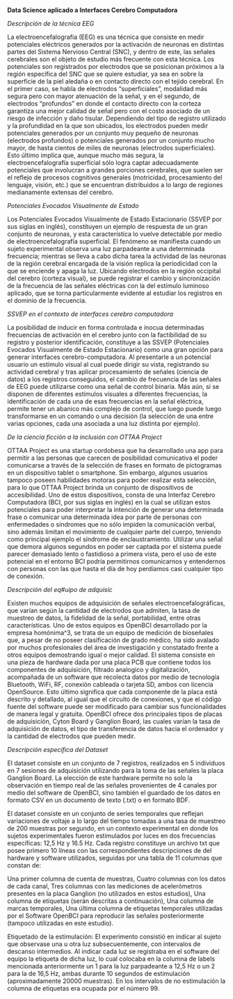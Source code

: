 **Data Science aplicado a Interfaces Cerebro Computadora**

*Descripción de la técnica EEG*

La electroencefalografía (EEG) es una técnica que consiste en medir potenciales eléctricos generados por la activación de neuronas en distintas partes del Sistema Nervioso Central (SNC), y dentro de este, las señales cerebrales son el objeto de estudio más frecuente con esta técnica. Los potenciales son registrados por electrodos que se posicionan próximos a la región específica del SNC que se quiere estudiar, ya sea en sobre la superficie de la piel aledaña o en contacto directo con el tejido cerebral. En el primer caso, se habla de electrodos “superficiales”, modalidad más segura pero con mayor atenuación de la señal, y en el segundo, de electrodos “profundos” en donde el contacto directo con la corteza garantiza una mejor calidad de señal pero con el costo asociado de un riesgo de infección y daño tisular. Dependiendo del tipo de registro utilizado y la profundidad en la que son ubicados, los electrodos pueden medir potenciales generados por un conjunto muy pequeño de neuronas (electrodos profundos) o potenciales generados por un conjunto mucho mayor, de hasta cientos de miles de neuronas (electrodos superficiales). Esto último implica que, aunque mucho más segura, la electroencefalografía superficial sólo logra captar adecuadamente potenciales que involucran a grandes porciones cerebrales, que suelen ser el reflejo de procesos cognitivos generales (motricidad, procesamiento del lenguaje, visión, etc.) que se encuentran distribuidos a lo largo de regiones medianamente extensas del cerebro.

*Potenciales Evocados Visualmente de Estado* 

Los Potenciales Evocados Visualmente de Estado Estacionario (SSVEP por sus siglas en inglés), constituyen un ejemplo de respuesta de un gran conjunto de neuronas, y esta característica lo vuelve detectable por medio de electroencefalografía superficial. El fenómeno se manifiesta cuando un sujeto experimental observa una luz parpadeante a una determinada frecuencia; mientras se lleva a cabo dicha tarea la actividad de las neuronas de la región cerebral encargada de la visión replica la periodicidad con la que se enciende y apaga la luz. Ubicando electrodos en la región occipital del cerebro (corteza visual), se puede registrar el cambio y sincronización de la frecuencia de las señales eléctricas con la del estímulo luminoso aplicado, que se torna particularmente evidente al estudiar los registros en el dominio de la frecuencia.

*SSVEP en el contexto de interfaces cerebro computadora*

La posibilidad de inducir en forma controlada e inocua determinadas frecuencias de activación en el cerebro junto con la factibilidad de su registro y posterior identificación, constituye a las SSVEP (Potenciales Evocados Visualmente de Estado Estacionario) como una gran opción para generar interfaces cerebro-computadora. Al presentarle a un potencial usuario un estímulo visual al cual puede dirigir su vista, registrando su actividad cerebral y tras aplicar procesamiento de señales (ciencia de datos) a los registros conseguidos, el cambio de frecuencia de las señales de EEG puede utilizarse como una señal de control binaria. Más aún, si se disponen de diferentes estímulos visuales a diferentes frecuencias, la identificación de cada una de esas frecuencias en la señal eléctrica, permite tener un abanico más complejo de control, que luego puede luego transformarse en un comando o una decisión (la selección de una entre varias opciones, cada una asociada a una luz distinta por ejemplo).

*De la ciencia ficción a la inclusión con OTTAA Project*

OTTAA Project es una startup cordobesa que ha desarrollado una app para permitir a las personas que carecen de posibilidad comunicativa el poder comunicarse a través de la selección de frases en formato de pictogramas en un dispositivo tablet o smartphone. Sin embargo, algunos usuarios tampoco poseen habilidades motoras para poder realizar esta selección, para lo que OTTAA Project brinda un conjunto de dispositivos de accesibilidad. Uno de estos dispositivos, consta de una Interfaz Cerebro Computadora (BCI, por sus siglas en inglés) en la cual se utilizan estos potenciales para poder interpretar la intención de generar una determinada frase o comunicar una determinada idea por parte de personas con enfermedades o síndromes que no sólo impiden la comunicación verbal, sino además limitan el movimiento de cualquier parte del cuerpo, teniendo como principal ejemplo el síndrome de enclaustramiento. Utilizar una señal que demora algunos segundos en poder ser captada por el sistema puede parecer demasiado lento o fastidioso a primera vista, pero el uso de este potencial en el entorno BCI podría permitirnos comunicarnos y entendernos con personas con las que hasta el día de hoy perdíamos casi cualquier tipo de conexión.

*Descripción del eq#uipo de adquisic*

Existen muchos equipos de adquisición de señales electroencefalográficas, que varían según la cantidad de electrodos que admiten, la tasa de muestreo de datos, la fidelidad de la señal, portabilidad, entre otras características. Uno de estos equipos es OpenBCI desarrollado por la empresa homónima^3, se trata de un equipo de medición de bioseñales que, a pesar de no poseer clasificación de grado médico, ha sido avalado por muchos profesionales del área de investigación y constatado frente a otros equipos demostrando igual o mejor calidad. El sistema consiste en una pieza de hardware dada por una placa PCB que contiene todos los componentes de adquisición, filtrado analogico y digitalización, acompañada de un software que recolecta datos por medio de tecnología Bluetooth, WiFi, RF, conexión cableada o tarjeta SD, ambos con licencia OpenSource. Esto último significa que cada componente de la placa está descrito y detallado, al igual que el circuito de conexiones, y que el código fuente del software puede ser modificado para cambiar sus funcionalidades de manera legal y gratuita. OpenBCI ofrece dos principales tipos de placas de adquisición, Cyton Board y Ganglion Board, las cuales varían la tasa de adquisición de datos, el tipo de transferencia de datos hacia el ordenador y la cantidad de electrodos que pueden medir.

*Descripción específica del Dataset*

El dataset consiste en un conjunto de 7 registros, realizados en 5 individuos en 7 sesiones de adquisición utilizando para la toma de las señales la placa Ganglion Board. La elección de este hardware permite no solo la observación en tiempo real de las señales provenientes de 4 canales por medio del software de OpenBCI, sino también el guardado de los datos en formato CSV en un documento de texto (.txt) o en formato BDF.

El dataset consiste en un conjunto de series temporales que reflejan variaciones de voltaje a lo largo del tiempo tomadas a una tasa de muestreo de 200 muestras por segundo, en un contexto experimental en donde los sujetos experimentales fueron estimulados por luces en dos frecuencias específicas: 12,5 Hz y 16.5 Hz. Cada registro constituye un archivo txt que posee primero 10 líneas con las correspondientes descripciones de del hardware y software utilizados, seguidas por una tabla de 11 columnas que constan de:

Una primer columna de cuenta de muestras,
Cuatro columnas con los datos de cada canal,
Tres columnas con las mediciones de acelerómetros presentes en la placa Ganglion (no utilizados en estos estudios), 
Una columna de etiquetas (serán descritas a continuación), 
Una columna de marcas temporales, 
Una última columna de etiquetas temporales utilizadas por el Software OpenBCI para reproducir las señales posteriormente (tampoco utilizadas en este estudio). 

Etiquetado de la estimulación: El experimento consistió en indicar al sujeto que observase una u otra luz subsecuentemente, con intervalos de descanso intermedios. Al indicar cada luz se registraba en el software del equipo la etiqueta de dicha luz, lo cual colocaba en la columna de labels mencionada anteriormente un 1 para la luz parpadeante a 12,5 Hz o un 2 para la de 16,5 Hz, ambas durante 10 segundos de estimulación (aproximadamente 20000 muestras). En los intervalos de no estimulación la columna de etiquetas era ocupada por el número 99.
